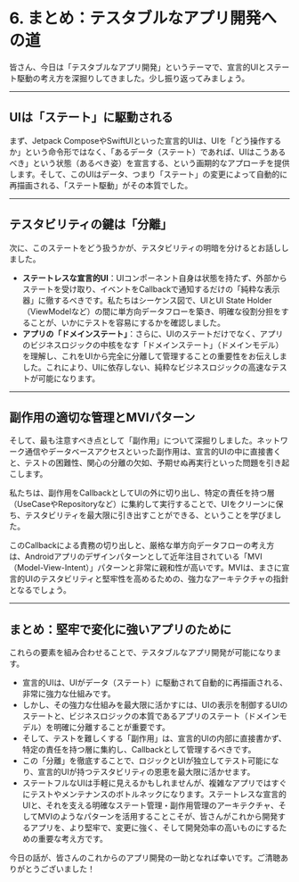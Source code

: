 # 6. まとめ：テスタブルなアプリ開発への道

皆さん、今日は「テスタブルなアプリ開発」というテーマで、宣言的UIとステート駆動の考え方を深掘りしてきました。少し振り返ってみましょう。

---

## UIは「ステート」に駆動される

まず、Jetpack ComposeやSwiftUIといった宣言的UIは、UIを「どう操作するか」という命令形ではなく、「あるデータ（ステート）であれば、UIはこうあるべき」という状態（あるべき姿）を宣言する、という画期的なアプローチを提供します。そして、このUIはデータ、つまり「ステート」の変更によって自動的に再描画される、「ステート駆動」がその本質でした。

---

## テスタビリティの鍵は「分離」

次に、このステートをどう扱うかが、テスタビリティの明暗を分けるとお話ししました。

- **ステートレスな宣言的UI**：UIコンポーネント自身は状態を持たず、外部からステートを受け取り、イベントをCallbackで通知するだけの「純粋な表示器」に徹するべきです。私たちはシーケンス図で、UIとUI State Holder（ViewModelなど）の間に単方向データフローを築き、明確な役割分担をすることが、いかにテストを容易にするかを確認しました。
- **アプリの「ドメインステート」**：さらに、UIのステートだけでなく、アプリのビジネスロジックの中核をなす「ドメインステート」（ドメインモデル）を理解し、これをUIから完全に分離して管理することの重要性をお伝えしました。これにより、UIに依存しない、純粋なビジネスロジックの高速なテストが可能になります。

---

## 副作用の適切な管理とMVIパターン

そして、最も注意すべき点として「副作用」について深掘りしました。ネットワーク通信やデータベースアクセスといった副作用は、宣言的UIの中に直接書くと、テストの困難性、関心の分離の欠如、予期せぬ再実行といった問題を引き起こします。

私たちは、副作用をCallbackとしてUIの外に切り出し、特定の責任を持つ層（UseCaseやRepositoryなど）に集約して実行することで、UIをクリーンに保ち、テスタビリティを最大限に引き出すことができる、ということを学びました。

このCallbackによる責務の切り出しと、厳格な単方向データフローの考え方は、Androidアプリのデザインパターンとして近年注目されている「MVI（Model-View-Intent）」パターンと非常に親和性が高いです。MVIは、まさに宣言的UIのテスタビリティと堅牢性を高めるための、強力なアーキテクチャの指針となるでしょう。

---

## まとめ：堅牢で変化に強いアプリのために

これらの要素を組み合わせることで、テスタブルなアプリ開発が可能になります。

- 宣言的UIは、UIがデータ（ステート）に駆動されて自動的に再描画される、非常に強力な仕組みです。
- しかし、その強力な仕組みを最大限に活かすには、UIの表示を制御するUIのステートと、ビジネスロジックの本質であるアプリのステート（ドメインモデル）を明確に分離することが重要です。
- そして、テストを難しくする「副作用」は、宣言的UIの内部に直接書かず、特定の責任を持つ層に集約し、Callbackとして管理するべきです。
- この「分離」を徹底することで、ロジックとUIが独立してテスト可能になり、宣言的UIが持つテスタビリティの恩恵を最大限に活かせます。
- ステートフルなUIは手軽に見えるかもしれませんが、複雑なアプリではすぐにテストやメンテナンスのボトルネックになります。ステートレスな宣言的UIと、それを支える明確なステート管理・副作用管理のアーキテクチャ、そしてMVIのようなパターンを活用することこそが、皆さんがこれから開発するアプリを、より堅牢で、変更に強く、そして開発効率の高いものにするための重要な考え方です。

今日の話が、皆さんのこれからのアプリ開発の一助となれば幸いです。ご清聴ありがとうございました！